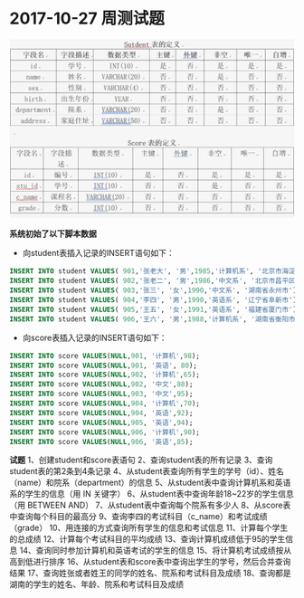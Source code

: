 # 2017-10-27 周测试题

![](/assets/024.png)

**系统初始了以下脚本数据**

- 向student表插入记录的INSERT语句如下：

```sql
INSERT INTO student VALUES( 901,'张老大', '男',1985,'计算机系', '北京市海淀区');
INSERT INTO student VALUES( 902,'张老二', '男',1986,'中文系', '北京市昌平区');
INSERT INTO student VALUES( 903,'张三', '女',1990,'中文系', '湖南省永州市');
INSERT INTO student VALUES( 904,'李四', '男',1990,'英语系', '辽宁省阜新市');
INSERT INTO student VALUES( 905,'王五', '女',1991,'英语系', '福建省厦门市');
INSERT INTO student VALUES( 906,'王六', '男',1988,'计算机系', '湖南省衡阳市');
```

- 向score表插入记录的INSERT语句如下：

```sql
INSERT INTO score VALUES(NULL,901, '计算机',98);
INSERT INTO score VALUES(NULL,901, '英语', 80);
INSERT INTO score VALUES(NULL,902, '计算机',65);
INSERT INTO score VALUES(NULL,902, '中文',88);
INSERT INTO score VALUES(NULL,903, '中文',95);
INSERT INTO score VALUES(NULL,904, '计算机',70);
INSERT INTO score VALUES(NULL,904, '英语',92);
INSERT INTO score VALUES(NULL,905, '英语',94);
INSERT INTO score VALUES(NULL,906, '计算机',90);
INSERT INTO score VALUES(NULL,906, '英语',85);
```

**试题**
1、创建student和score表语句
2、查询student表的所有记录
3、查询student表的第2条到4条记录
4、从student表查询所有学生的学号（id）、姓名（name）和院系（department）的信息
5、从student表中查询计算机系和英语系的学生的信息（用 IN 关键字）
6、从student表中查询年龄18~22岁的学生信息（用 BETWEEN AND）
7、从student表中查询每个院系有多少人
8、从score表中查询每个科目的最高分
9、查询李四的考试科目（c_name）和考试成绩（grade）
10、用连接的方式查询所有学生的信息和考试信息
11、计算每个学生的总成绩
12、计算每个考试科目的平均成绩
13、查询计算机成绩低于95的学生信息
14、查询同时参加计算机和英语考试的学生的信息
15、将计算机考试成绩按从高到低进行排序
16、从student表和score表中查询出学生的学号，然后合并查询结果
17、查询姓张或者姓王的同学的姓名、院系和考试科目及成绩
18、查询都是湖南的学生的姓名、年龄、院系和考试科目及成绩




